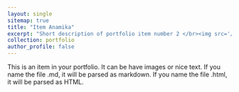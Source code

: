 ```yaml
---
layout: single
sitemap: true
title: "Item Anamika"
excerpt: "Short description of portfolio item number 2 </br><img src='/assets/city-pics/City_NYC.jpg'>"
collection: portfolio
author_profile: false
---
```



This is an item in your portfolio. It can be have images or nice text. If you name the file .md, it will be parsed as markdown. If you name the file .html, it will be parsed as HTML.
